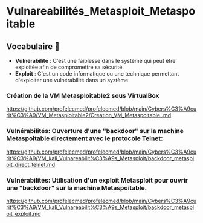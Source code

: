 # Vulnareabilités_Metasploit_Metaspoitable

## Vocabulaire 📑
- **Vulnérabilité** : C'est une faiblesse dans le système qui peut être exploitée afin de compromettre sa sécurité.
- **Exploit** : C'est un code informatique ou une technique permettant d'exploiter une vulnérabilité dans un système.




### Création de la VM Metasploitable2 sous VirtualBox
https://github.com/profelecmed/profelecmed/blob/main/Cybers%C3%A9curit%C3%A9/VM_Metasploitable2/Creation_VM_Metaspoitable..md

### Vulnérabilités: Ouverture d'une "backdoor" sur la machine Metaspoitable directement avec le protocole Telnet: 
https://github.com/profelecmed/profelecmed/blob/main/Cybers%C3%A9curit%C3%A9/VM_kali_Vulnareabilit%C3%A9s_Metasploit/backdoor_metasploit_direct_telnet.md



### Vulnérabilités: Utilisation d'un exploit Metasploit pour ouvrir une "backdoor" sur la machine Metaspoitable.
https://github.com/profelecmed/profelecmed/blob/main/Cybers%C3%A9curit%C3%A9/VM_kali_Vulnareabilit%C3%A9s_Metasploit/backdoor_metasploit_exploit.md


